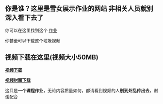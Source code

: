 ## 你是谁？这里是雪女展示作业的网站 非相关人员就别深入看下去了

你可以在这里找到这个 [作业](https://sjoe-yamato.github.io/Yukino_homework_madvideo/)

~~你甚至可以下载这个垃圾视频~~

## 视频下载在这里(视频大小50MB) 

**[视频下载](./video01.mp4)**

**[视频封面下载](./menu.png)**

这只是**一个课程作业**，无论内容质量如何，都请看到视频的人**别到处乱传出去**，谢谢配合
